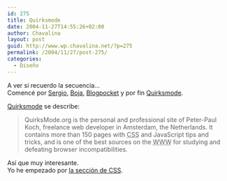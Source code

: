 ```yaml
---
id: 275
title: Quirksmode
date: 2004-11-27T14:55:26+02:00
author: Chavalina
layout: post
guid: http://www.wp.chavalina.net/?p=275
permalink: /2004/11/27/post-275/
categories:
  - Diseño
---
```

A ver si recuerdo la secuencia&#8230;  
Comenc&eacute; por <a href="http://wp.xergio.net/conociendo-gente-i.html" target="_blank">Sergio</a>, <a href="http://www.tudi0s.net/lamateporunyogur/archivos/2004/11/23/formularios_sin_tablas/" target="_blank">Boja</a>, <a href="http://www.blogpocket.com/scripts/view.php?arch=posts0411&#038;articulo=verpermalink&#038;id=200411222" target="_blank">Blogpocket</a> y por fin <a href="http://www.quirksmode.org/css/forms.html" target="_blank">Quirksmode</a>.

<a href="http://www.quirksmode.org/" target="_blank">Quirksmode</a> se describe:

> QuirksMode.org is the personal and professional site of Peter-Paul Koch, freelance web developer in Amsterdam, the Netherlands. It contains more than 150 pages with <acronym title="Cascade Style Sheets">CSS</acronym> and JavaScript tips and tricks, and is one of the best sources on the <acronym title="World Wide Web">WWW</acronym> for studying and defeating browser incompatibilities. 

As&iacute; que muy interesante.  
Yo he empezado por <a href="http://www.quirksmode.org/css/contents.html" target="_blank">la secci&oacute;n de CSS</a>.